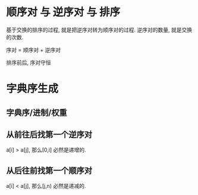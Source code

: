 # 顺序对 与 逆序对 与 排序

基于交换的排序的过程, 就是把逆序对转为顺序对的过程. 逆序对的数量, 就是交换的次数.

序对 = 顺序对 + 逆序对

排序前后, 序对守恒


# 字典序生成

## 字典序/进制/权重


## 从前往后找第一个逆序对

a[i] > a[j], 那么[0,i] 必然是递增的.

## 从后往前找第一个顺序对

a[i] < a[j], 那么[j,n) 必然是递减的.

